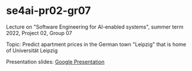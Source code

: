 # se4ai-pr02-gr07
Lecture on "Software Engineering for AI-enabled systems", summer term 2022, Project 02, Group 07

Topic: Predict apartment prices in the German town "Leipzig" that is home of Universität Leipzig

Presentation slides: [Google Presentation](https://docs.google.com/presentation/d/1Xq26z48hcNJOW34J_xeMqvJ2SMWkh0CMfUGUbGH_cEk/edit?usp=sharing)
